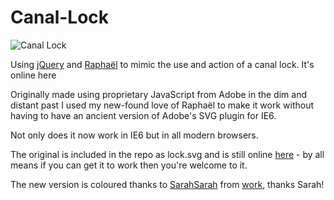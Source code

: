 Canal-Lock
==========

![Canal Lock](http://1.bp.blogspot.com/-dBRxEE5T1xo/UURiMSP1CVI/AAAAAAAAKto/oBbzjepDUq0/s400/lock.png)

Using [jQuery](http://jquery.com/) and [Raphaël](http://raphaeljs.com/) to mimic the use and action of a canal lock. It's online here

Originally made using proprietary JavaScript from Adobe in the dim and distant past I used my new-found love of Raphaël to make it work without having to have an ancient version of Adobe's SVG plugin for IE6.

Not only does it now work in IE6 but in all modern browsers.

The original is included in the repo as lock.svg and is still online [here](https://googledrive.com/host/0ByRgQIhodQXfaVdHOElsZTV5c3c/canal/lock/) - by all means if you can get it to work then you're welcome to it.

The new version is coloured thanks to [Sarah](http://www.landofpaintedsky.com/)<a href="">Sarah</a> from [work](http://arcusglobal.com), thanks Sarah!




